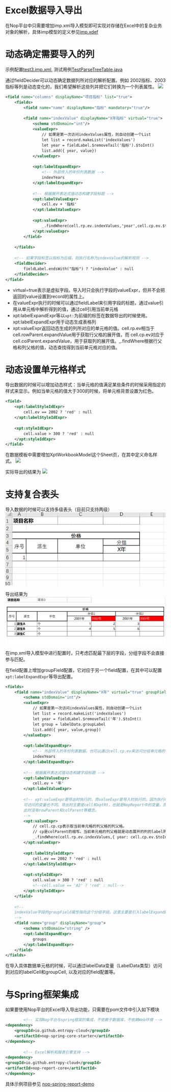 # Excel数据导入导出

在Nop平台中只需要增加imp.xml导入模型即可实现对存储在Excel中的复杂业务对象的解析，具体imp模型的定义参见[imp.xdef](https://gitee.com/canonical-entropy/nop-entropy/blob/master/nop-xdefs/src/main/resources/_vfs/nop/schema/excel/imp.xdef)

# 动态确定需要导入的列

示例配置[test3.imp.xml](https://gitee.com/canonical-entropy/nop-entropy/blob/master/nop-biz/src/test/resources/_vfs/nop/test/imp/test3.imp.xml),
测试用例[TestParseTreeTable.java](https://gitee.com/canonical-entropy/nop-entropy/blob/master/nop-biz/src/test/java/io/nop/biz/impl/TestParseTreeTable.java)

通过fieldDecider可以动态确定数据列所对应的解析配置。例如 2002指标、2003指标等列是动态变化的，我们希望解析这些列并把它们转换为一个列表属性。
![](excel-import/import-dynamic-col.png)

````xml
<field name="columns" displayName="项目指标" list="true">
    <fields>
        <field name="name" displayName="指标" mandatory="true"/>
        
        <field name="indexValue" displayName="X年指标" virtual="true">
            <schema stdDomain="int"/>
            <valueExpr>
                // 如果是第一次访问indexValues属性，则自动创建一个List
                let list = record.makeList('indexValues')
                let year = fieldLabel.$removeTail('指标').$toInt()
                list.add({ year, value})
            </valueExpr>

            <xpt:labelExpandExpr>
                <!-- 外部传入的年份列表数据 -->
                indexYears
            </xpt:labelExpandExpr>

            <!-- 根据展开表达式值动态构建字段标题 -->
            <xpt:labelValueExpr>
                cell.ev + '指标'
            </xpt:labelValueExpr>

            <xpt:valueExpr>
                _.findWhere(cell.rp.ev.indexValues,'year',cell.cp.ev.$toInt()).value
            </xpt:valueExpr>            
        </field>

    </fields>

    <!-- 如果字段标签以指标为后缀，则执行名称为indexValue的解析规则 -->
    <fieldDecider>
        fieldLabel.endsWith("指标") ? "indexValue" : null
    </fieldDecider>
</field>
````

* virtual=true表示是虚拟字段。导入时只会执行字段的valueExpr，但并不会把返回的value设置到record的属性上。
* 在valueExpr执行的时候可以通过fieldLabel来引用字段的标题，通过value引用从单元格中解析得到的值，通过cell引用当前单元格
* xpt:labelExpandExpr等以`xpt:`为前缀的标签在数据导出的时候使用。xpt:labelExpandExpr用于动态生成表格列
* xpt:valueExpr返回动态生成的列所对应的单元格的值。cell.rp.ev相当于 cell.rowParent.expandValue用于获取行父格的展开值，而
cell.cp.ev对应于cell.colParent.expandValue，用于获取列的展开值。_.findWhere根据行父格和列父格的值，动态查找得到当前单元格对应的值。

# 动态设置单元格样式
导出数据的时候可以增加动态样式：当单元格的值满足某些条件的时候采用指定的样式来显示。例如当单元格的值大于300的时候，将单元格背景设置为红色。

````xml
<field>
    <xpt:labelStyleIdExpr>
        cell.ev == 2002 ? 'red' : null
    </xpt:labelStyleIdExpr>

    <xpt:styleIdExpr>
        cell.value > 300 ? 'red' : null
    </xpt:styleIdExpr>
</field>
````

在数据模板中需要增加XptWorkbookModel这个Sheet页，在其中定义命名样式。
![](excel-import/named-styles.png)

实际导出的结果为
![](excel-import/export-with-style.png)

# 支持复合表头
导入数据的时候可以支持多级表头（目前只支持两级）
![](excel-import/template-group-header.png)

导出结果为
![](excel-import/group-header-export.png)

在imp.xml导入模型中进行配置时，只考虑匹配最下层的字段，分组字段不会直接参与匹配。

在field配置上增加groupField配置，它对应于另一个field配置，在其中可以配置`xpt:labelExpandExpr`等导出配置。

````xml
<fields>
    <field name="indexValue" displayName="X年" virtual="true" groupField="group">
        <schema stdDomain="int"/>
        <valueExpr>
            // 如果是第一次访问indexValues属性，则自动创建一个List
            let list = record.makeList('indexValues')
            let year = fieldLabel.$removeTail('年').$toInt()
            let group = labelData.groupLabel
            list.add({ year, value,group})
        </valueExpr>

        <xpt:labelExpandExpr>
            <!-- 外部传入的年份列表数据。也可以通过cell.cp.ev来访问分组单元格的值 -->
            indexYears
        </xpt:labelExpandExpr>

        <!-- 根据展开表达式值动态构建字段标题 -->
        <xpt:labelValueExpr>
            cell.ev + '年'
        </xpt:labelValueExpr>

        <!-- xpt:valueExpr是导出时执行的，而valueExpr是导入时执行的。因为执行时机不同，它们的上下文环境中
        可访问的变量也不同。导出时主要是cell和xptRt，也就是NopReport中的变量。而导入时是record, cell, fieldLabel等，
        此时没有rowParent和colParent等概念。
        -->
        <xpt:valueExpr>
            // cell.cp.cp表示取当前单元格的列父格的列父格。
            // cp是colParent的缩写。当前单元格的列父格就是动态展开的列的label所在的单元格。label单元格的父格就是分组单元格
            _.findWhere(cell.rp.ev.indexValues,{ year: cell.cp.ev.$toInt(), group: cell.cp.cp.value})?.value
        </xpt:valueExpr>

        <xpt:labelStyleIdExpr>
            cell.ev == 2002 ? 'red' : null
        </xpt:labelStyleIdExpr>

        <xpt:styleIdExpr>
            cell.value > 300 ? 'red' : null
            <!--cell.value == 'A2' ? 'red' : null-->
        </xpt:styleIdExpr>
    </field>

    <!--
    indexValue字段的groupField属性指向这个分组字段。这里主要是引入labelExpandExpr配置，也就是导出报表时的一些相关配置
    -->
    <field name="group" displayName="group">
        <schema stdDomain="string" />
        <xpt:labelExpandExpr>
            groups
        </xpt:labelExpandExpr>
    </field>
</fields>
````

在导入具体数据单元格的时候，可以通过labelData变量（LabelData类型）访问到对应的labelCell和groupCell, 以及对应的field配置等。

# 与Spring框架集成
如果要使用Nop平台的Excel导入导出功能，只需要在pom文件中引入如下模块

````xml
        <!-- 实现Nop平台与spring框架的集成，不依赖于数据库，不依赖Web环境 -->
<dependency>
    <groupId>io.github.entropy-cloud</groupId>
    <artifactId>nop-spring-core-starter</artifactId>
</dependency>

        <!-- Excel解析和报表引擎支持 -->
<dependency>
<groupId>io.github.entropy-cloud</groupId>
<artifactId>nop-report-core</artifactId>
</dependency>

````

具体示例项目参见 [nop-spring-report-demo](https://gitee.com/canonical-entropy/nop-entropy/tree/master/nop-demo/nop-spring-report-demo)